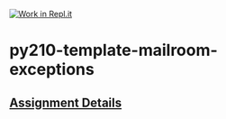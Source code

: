 [![Work in Repl.it](https://classroom.github.com/assets/work-in-replit-14baed9a392b3a25080506f3b7b6d57f295ec2978f6f33ec97e36a161684cbe9.svg)](https://classroom.github.com/online_ide?assignment_repo_id=4121112&assignment_repo_type=AssignmentRepo)
# py210-template-mailroom-exceptions

## [Assignment Details](https://uwpce-pythoncert.github.io/ProgrammingInPython/exercises/mailroom/mailroom_with_exceptions.html#mailroom-with-exceptions)
